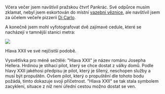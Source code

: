 <!-- dcterms:identifier = riderweblog#31 -->
<!-- dcterms:title = Hlava XXII na Pankráci -->
<!-- np9:categoryId = 2 -->
<!-- x4w:category = Lidé a jiná zvěř -->
<!-- np9:authorId = 1 -->
<!-- np9:authorEmail = michal.valasek@altairis.cz -->
<!-- dcterms:creator = Michal Altair Valášek -->
<!-- dcterms:created = 2003-03-23T14:06:56+01:00 -->
<!-- dcterms:dateAccepted = 2003-03-23T14:06:56+01:00 -->

Včera večer jsem navštívil pražskou čtvrť Pankrác. Své odpůrce musím zklamat, nebyl jsem eskortován do místní [vazební věznice](http://www.vscr.cz/pankrac/), ale navštívil jsem za účelem večeře pizzerii [Di Carlo](http://www.dicarlo.cz/).

A konečně jsem mohl vyfotografovat dvě zajímavé cedule, které se nacházejí v tamnější stanici metra:

![](/files/hlava22_pankrac.jpg)

Hlava XXII ve své nejčistší podobě.

Vysvětlivka pro méně sečtělé: "Hlava XXII" je název románu Josepha Hellera. Hrdinou je stíhací pilot, který se chce dostat z války domů. Podle hlavy XXII jakéhosi předpisu je pilot, který je šílený, neschopen služby a musí být propuštěn. Ovšem pilot, který o propuštění dle tohoto bodu požádá, tímto dokazuje svoji příčetnost. "Hlava XXII" se tak stala symbolem zacyklení, situace z níž není úřední cestou možno dostat se ven.